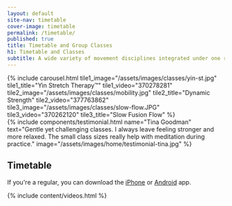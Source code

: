 ```yaml
---
layout: default
site-nav: timetable
cover-image: timetable
permalink: /timetable/
published: true
title: Timetable and Group Classes
h1: Timetable and Classes
subtitle: A wide variety of movement disciplines integrated under one roof—everything your body needs to feel good.
---
```


<section id="featured">
	{% include carousel.html tile1_image="/assets/images/classes/yin-st.jpg" tile1_title="Yin Stretch Therapy™" tile1_video="370278281" tile2_image="/assets/images/classes/mobility.jpg" tile2_title="Dynamic Strength" tile2_video="377763862" tile3_image="/assets/images/classes/slow-flow.JPG" tile3_video="370262120" tile3_title="Slow Fusion Flow" %}
</section>

<section>
  {% include components/testimonial.html name="Tina Goodman" text="Gentle yet challenging classes. I always leave feeling stronger and more relaxed. The small class sizes really help with meditation during practice." image="/assets/images/home/testimonial-tina.jpg" %}
</section>

<section class="Longform" id="timetable">
	<h2>Timetable</h2>
	<p>
		If you're a regular, you can download the <a class="link" href="https://itunes.apple.com/au/app/momoyoga/id1233882505?mt=8">iPhone</a> or <a class="link" href="https://play.google.com/store/apps/details?id=com.momostudio.momoyoga">Android</a> app.
	</p>
</section>

<div class="momoyoga-schedule m-top--md" data-momo-schedule="https://www.momoyoga.com/yogaruka"></div>
<script src="https://www.momoyoga.com/schedule-plugin/v2/js/schedule.js" crossorigin="anonymous"></script>

{% include content/videos.html %}
